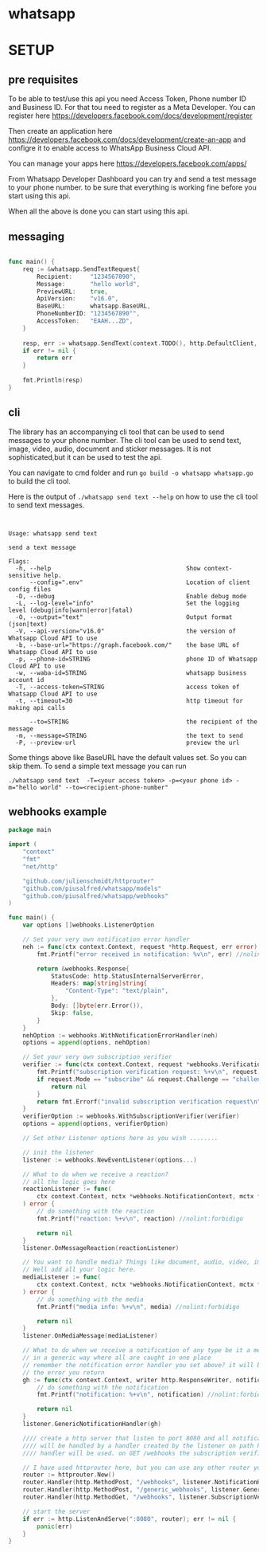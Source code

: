 # whatsapp

# SETUP

## pre requisites

To be able to test/use this api you need Access Token, Phone number ID and Business ID. For that
tou need to register as a Meta Developer. You can register here https://developers.facebook.com/docs/development/register

Then create an application here https://developers.facebook.com/docs/development/create-an-app and configre
it to enable access to WhatsApp Business Cloud API.

You can manage your apps here https://developers.facebook.com/apps/

From Whatsapp Developer Dashboard you can try and send a test message to your phone number.
to be sure that everything is working fine before you start using this api.

When all the above is done you can start using this api.


## messaging

```go

func main() {
	req := &whatsapp.SendTextRequest{
		Recipient:     "1234567890", 
		Message:       "hello world", 
		PreviewURL:    true, 
		ApiVersion:    "v16.0", 
		BaseURL:       whatsapp.BaseURL, 
		PhoneNumberID: "1234567890"",
		AccessToken:   "EAAH...ZD",
	}
	
	resp, err := whatsapp.SendText(context.TODO(), http.DefaultClient, req)
	if err != nil {
		return err
	}
	
	fmt.Println(resp)
}

```


## cli
The library has an accompanying cli tool that can be used to send messages to your phone number.
The cli tool can be used to send text, image, video, audio, document and sticker messages.
It is not sophisticated,but it can be used to test the api.

You can navigate to cmd folder and run `go build -o whatsapp whatsapp.go` to build the cli tool.

Here is the output of `./whatsapp send text --help` on how to use the cli tool to send text messages.

```text


Usage: whatsapp send text

send a text message

Flags:
  -h, --help                                      Show context-sensitive help.
      --config=".env"                             Location of client config files
  -D, --debug                                     Enable debug mode
  -L, --log-level="info"                          Set the logging level (debug|info|warn|error|fatal)
  -O, --output="text"                             Output format (json|text)
  -V, --api-version="v16.0"                       the version of Whatsapp Cloud API to use
  -b, --base-url="https://graph.facebook.com/"    the base URL of Whatsapp Cloud API to use
  -p, --phone-id=STRING                           phone ID of Whatsapp Cloud API to use
  -w, --waba-id=STRING                            whatsapp business account id
  -T, --access-token=STRING                       access token of Whatsapp Cloud API to use
  -t, --timeout=30                                http timeout for making api calls

      --to=STRING                                 the recipient of the message
  -m, --message=STRING                            the text to send
  -P, --preview-url                               preview the url
```

Some things above like BaseURL have the default values set. So you can skip them.
To send a simple text message you can run

`./whatsapp send text  -T=<your access token> -p=<your phone id> -m="hello world" --to=<recipient-phone-number"`

## webhooks example

```go
package main

import (
	"context"
	"fmt"
	"net/http"

	"github.com/julienschmidt/httprouter"
	"github.com/piusalfred/whatsapp/models"
	"github.com/piusalfred/whatsapp/webhooks"
)

func main() {
	var options []webhooks.ListenerOption

	// Set your very own notification error handler
	neh := func(ctx context.Context, request *http.Request, err error) *webhooks.Response {
		fmt.Printf("error received in notification: %v\n", err) //nolint:forbidigo

		return &webhooks.Response{
			StatusCode: http.StatusInternalServerError,
			Headers: map[string]string{
				"Content-Type": "text/plain",
			},
			Body: []byte(err.Error()),
			Skip: false,
		}
	}
	nehOption := webhooks.WithNotificationErrorHandler(neh)
	options = append(options, nehOption)

	// Set your very own subscription verifier
	verifier := func(ctx context.Context, request *webhooks.VerificationRequest) error {
		fmt.Printf("subscription verification request: %+v\n", request) //nolint:forbidigo
		if request.Mode == "subscribe" && request.Challenge == "challenge" {
			return nil
		}
		return fmt.Errorf("invalid subscription verification request\n")
	}
	verifierOption := webhooks.WithSubscriptionVerifier(verifier)
	options = append(options, verifierOption)

	// Set other Listener options here as you wish ........

	// init the listener
	listener := webhooks.NewEventListener(options...)

	// What to do when we receive a reaction?
	// all the logic goes here
	reactionListener := func(
		ctx context.Context, nctx *webhooks.NotificationContext, mctx *webhooks.MessageContext, reaction *models.Reaction,
	) error {
		// do something with the reaction
		fmt.Printf("reaction: %+v\n", reaction) //nolint:forbidigo

		return nil
	}
	listener.OnMessageReaction(reactionListener)

	// You want to handle media? Things like document, audio, video, image and sticker
	// Well add all your logic here.
	mediaListener := func(
		ctx context.Context, nctx *webhooks.NotificationContext, mctx *webhooks.MessageContext, media *models.MediaInfo,
	) error {
		// do something with the media
		fmt.Printf("media info: %+v\n", media) //nolint:forbidigo

		return nil
	}
	listener.OnMediaMessage(mediaListener)

	// What to do when we receive a notification of any type be it a media or a text you can handle it here
	// in a generic way where all are caught in one place
	// remember the notification error handler you set above? it will be called here to investigate
	// the error you return
	gh := func(ctx context.Context, writer http.ResponseWriter, notification *webhooks.Notification) error {
		// do something with the notification
		fmt.Printf("notification: %+v\n", notification) //nolint:forbidigo

		return nil
	}
	listener.GenericNotificationHandler(gh)

	//// create a http server that listen to port 8080 and all notification on the path POST /webhooks
	//// will be handled by a handler created by the listener on path POST /generic_webhooks the generic
	//// handler will be used. on GET /webhooks the subscription verification will be handled

	// I have used httprouter here, but you can use any other router you wish
	router := httprouter.New()
	router.Handler(http.MethodPost, "/webhooks", listener.NotificationHandler())
	router.Handler(http.MethodPost, "/generic_webhooks", listener.GenericHandler())
	router.Handler(http.MethodGet, "/webhooks", listener.SubscriptionVerificationHandler())

	// start the server
	if err := http.ListenAndServe(":8080", router); err != nil {
		panic(err)
	}
}

```
